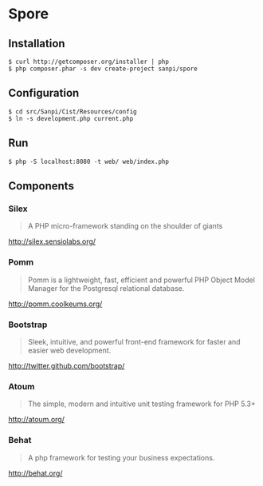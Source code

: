 # Spore

## Installation

    $ curl http://getcomposer.org/installer | php
    $ php composer.phar -s dev create-project sanpi/spore

## Configuration

    $ cd src/Sanpi/Cist/Resources/config
    $ ln -s development.php current.php

## Run

    $ php -S localhost:8080 -t web/ web/index.php

## Components

### Silex

> A PHP micro-framework standing on the shoulder of giants

http://silex.sensiolabs.org/

### Pomm

> Pomm is a lightweight, fast, efficient and powerful PHP Object Model Manager
> for the Postgresql relational database.

http://pomm.coolkeums.org/

### Bootstrap

> Sleek, intuitive, and powerful front-end framework for faster and easier web
> development.

http://twitter.github.com/bootstrap/

### Atoum

> The simple, modern and intuitive unit testing framework for PHP 5.3+

http://atoum.org/

### Behat

> A php framework for testing your business expectations.

http://behat.org/

